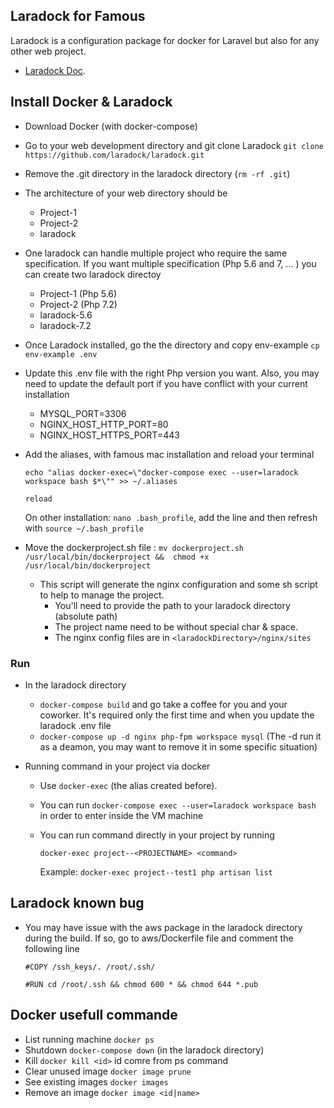 ## Laradock for Famous

   Laradock is a configuration package for docker for Laravel but also for any other web project. 
- [Laradock Doc](http://laradock.io/).

## Install Docker & Laradock

   - Download Docker (with docker-compose)
   - Go to your web development directory and git clone Laradock
        `git clone https://github.com/laradock/laradock.git`
   - Remove the .git directory in the laradock directory (`rm -rf .git`)     
   - The architecture of your web directory should be
        + Project-1
        + Project-2
        + laradock
   - One laradock can handle multiple project who require the same specification. If you want multiple specification (Php 5.6 and 7, ... ) you can create two laradock directoy
        + Project-1 (Php 5.6)
        + Project-2 (Php 7.2)
        + laradock-5.6
        + laradock-7.2
   - Once Laradock installed, go the the directory and copy env-example
        `cp env-example .env`
   - Update this .env file with the right Php version you want. Also, you may need to update the default port if you have conflict with your current installation 
        - MYSQL_PORT=3306 
        - NGINX_HOST_HTTP_PORT=80
        - NGINX_HOST_HTTPS_PORT=443        
   - Add the aliases, with famous mac installation and reload your terminal
        
        `echo "alias docker-exec=\"docker-compose exec --user=laradock workspace bash $*\"" >> ~/.aliases` 
        
        `reload`
        
        On other installation: `nano .bash_profile`, add the line and then refresh with `source ~/.bash_profile`
    
   - Move the dockerproject.sh file : 
        `mv dockerproject.sh /usr/local/bin/dockerproject &&  chmod +x /usr/local/bin/dockerproject` 
         
        - This script will generate the nginx configuration and some sh script to help to manage the project.
            - You'll need to provide the path to your laradock directory (absolute path)
            - The project name need to be without special char & space.
            - The nginx config files are in `<laradockDirectory>/nginx/sites`
  
### Run            
   - In the laradock directory
        - `docker-compose build` and go take a coffee for you and your coworker. It's required only the first time and when you update the laradock .env file
        - `docker-compose up -d nginx php-fpm workspace mysql` (The -d run it as a deamon, you may want to remove it in some specific situation)      

   - Running command in your project via docker
        - Use `docker-exec` (the alias created before).
        - You can run `docker-compose exec --user=laradock workspace bash` in order to enter inside the VM machine
        - You can run command directly in your project by running 
        
            `docker-exec project--<PROJECTNAME> <command>`
            
            Example: `docker-exec project--test1 php artisan list`
         
## Laradock known bug
   - You may have issue with the aws package in the laradock directory during the build. If so, go to aws/Dockerfile file and comment the following line
        
        `#COPY /ssh_keys/. /root/.ssh/`
        
        `#RUN cd /root/.ssh && chmod 600 * && chmod 644 *.pub`   
               
## Docker usefull commande

   - List running machine `docker ps` 
   - Shutdown `docker-compose down` (in the laradock directory)
   - Kill `docker kill <id>` id comre from ps command
   - Clear unused image `docker image prune`
   - See existing images `docker images`
   - Remove an image `docker image <id|name>`
            
        
